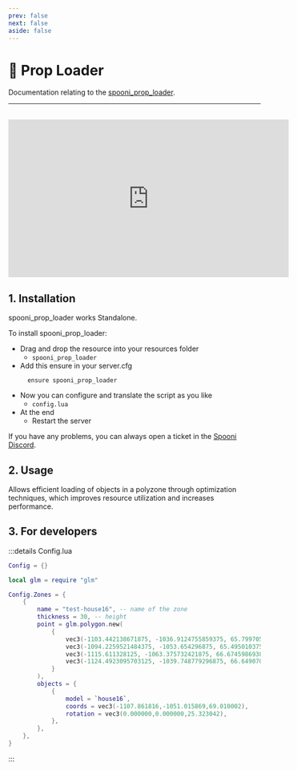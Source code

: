```yaml
---
prev: false
next: false
aside: false
---
```


# 🧩 Prop Loader
Documentation relating to the [spooni_prop_loader](https://spooni-mapping.tebex.io/).

___
<br>
<iframe width="560" height="315" src="https://www.youtube.com/embed/link" frameborder="0" allow="accelerometer; autoplay; clipboard-write; encrypted-media; gyroscope; picture-in-picture; web-share" allowfullscreen></iframe>

## 1. Installation
spooni_prop_loader works Standalone. 

To install spooni_prop_loader:
- Drag and drop the resource into your resources folder
  - `spooni_prop_loader`
- Add this ensure in your server.cfg
  ```
    ensure spooni_prop_loader
  ```
- Now you can configure and translate the script as you like
  - `config.lua`
- At the end
  - Restart the server

If you have any problems, you can always open a ticket in the [Spooni Discord](https://discord.gg/spooni).

## 2. Usage
Allows efficient loading of objects in a polyzone through optimization techniques, which improves resource utilization and increases performance.

## 3. For developers

:::details Config.lua
```lua
Config = {}

local glm = require "glm"

Config.Zones = {
    {
        name = "test-house16", -- name of the zone
        thickness = 30, -- height
        point = glm.polygon.new(
            {
                vec3(-1103.442138671875, -1036.9124755859375, 65.7997055053711),
                vec3(-1094.2259521484375, -1053.654296875, 65.49501037597656),
                vec3(-1115.611328125, -1063.375732421875, 66.67459869384766),
                vec3(-1124.4923095703125, -1039.748779296875, 66.6490707397461),
            }
        ),
        objects = {
            {
                model = `house16`,
                coords = vec3(-1107.861816,-1051.015869,69.010002),
                rotation = vec3(0.000000,0.000000,25.323042),
            },
        },
    },
}
```
:::
